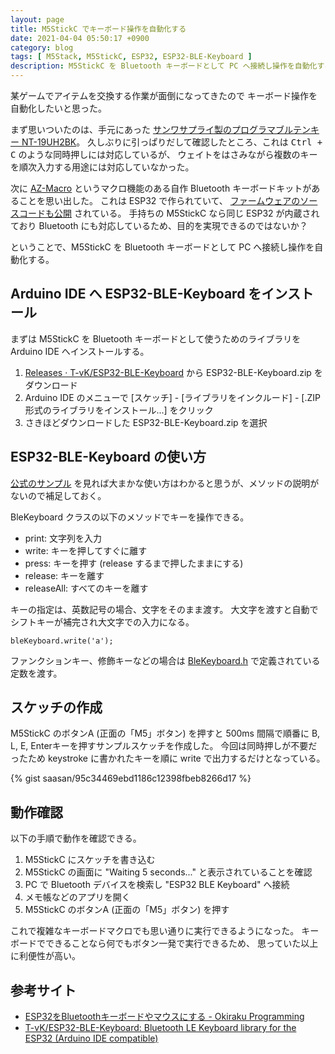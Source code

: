 ```yaml
---
layout: page
title: M5StickC でキーボード操作を自動化する
date: 2021-04-04 05:50:17 +0900
category: blog
tags: [ M5Stack, M5StickC, ESP32, ESP32-BLE-Keyboard ]
description: M5StickC を Bluetooth キーボードとして PC へ接続し操作を自動化する
---
```


某ゲームでアイテムを交換する作業が面倒になってきたので
キーボード操作を自動化したいと思った。

まず思いついたのは、手元にあった
[サンワサプライ製のプログラマブルテンキー NT-19UH2BK](https://www.amazon.co.jp/dp/B004INFZEG/saasan-22)。
久しぶりに引っぱりだして確認したところ、これは <kbd>Ctrl + C</kbd> のような同時押しには対応しているが、
ウェイトをはさみながら複数のキーを順次入力する用途には対応していなかった。

次に [AZ-Macro](https://booth.pm/ja/items/2655838)
というマクロ機能のある自作 Bluetooth キーボードキットがあることを思い出した。
これは ESP32 で作られていて、
[ファームウェアのソースコードも公開](https://github.com/palette-system/az-macro)
されている。
手持ちの M5StickC なら同じ ESP32 が内蔵されており
Bluetooth にも対応しているため、目的を実現できるのではないか？

ということで、M5StickC を Bluetooth キーボードとして PC へ接続し操作を自動化する。

## Arduino IDE へ ESP32-BLE-Keyboard をインストール

まずは M5StickC を Bluetooth キーボードとして使うためのライブラリを
Arduino IDE へインストールする。

1. [Releases · T-vK/ESP32-BLE-Keyboard](https://github.com/T-vK/ESP32-BLE-Keyboard/releases)
   から ESP32-BLE-Keyboard.zip をダウンロード
1. Arduino IDE のメニューで [スケッチ] - [ライブラリをインクルード] - [.ZIP形式のライブラリをインストール...] をクリック
1. さきほどダウンロードした ESP32-BLE-Keyboard.zip を選択

## ESP32-BLE-Keyboard の使い方

[公式のサンプル](https://github.com/T-vK/ESP32-BLE-Keyboard/blob/master/examples/SendKeyStrokes/SendKeyStrokes.ino)
を見れば大まかな使い方はわかると思うが、メソッドの説明がないので補足しておく。

BleKeyboard クラスの以下のメソッドでキーを操作できる。

- print: 文字列を入力
- write: キーを押してすぐに離す
- press: キーを押す (release するまで押したままにする)
- release: キーを離す
- releaseAll: すべてのキーを離す

キーの指定は、英数記号の場合、文字をそのまま渡す。
大文字を渡すと自動でシフトキーが補完され大文字での入力になる。

    bleKeyboard.write('a');

ファンクションキー、修飾キーなどの場合は
[BleKeyboard.h](https://github.com/T-vK/ESP32-BLE-Keyboard/blob/master/BleKeyboard.h)
で定義されている定数を渡す。

## スケッチの作成

M5StickC のボタンA (正面の「M5」ボタン) を押すと
500ms 間隔で順番に B, L, E, Enterキーを押すサンプルスケッチを作成した。
今回は同時押しが不要だったため
keystroke に書かれたキーを順に write で出力するだけとなっている。

{% gist saasan/95c34469ebd1186c12398fbeb8266d17 %}

## 動作確認

以下の手順で動作を確認できる。

1. M5StickC にスケッチを書き込む
1. M5StickC の画面に "Waiting 5 seconds..." と表示されていることを確認
1. PC で Bluetooth デバイスを検索し "ESP32 BLE Keyboard" へ接続
1. メモ帳などのアプリを開く
1. M5StickC のボタンA (正面の「M5」ボタン) を押す

これで複雑なキーボードマクロでも思い通りに実行できるようになった。
キーボードでできることなら何でもボタン一発で実行できるため、
思っていた以上に利便性が高い。

## 参考サイト

- [ESP32をBluetoothキーボードやマウスにする - Okiraku Programming](https://neocat.hatenablog.com/entry/2019/09/28/151947)
- [T-vK/ESP32-BLE-Keyboard: Bluetooth LE Keyboard library for the ESP32 (Arduino IDE compatible)](https://github.com/T-vK/ESP32-BLE-Keyboard)
